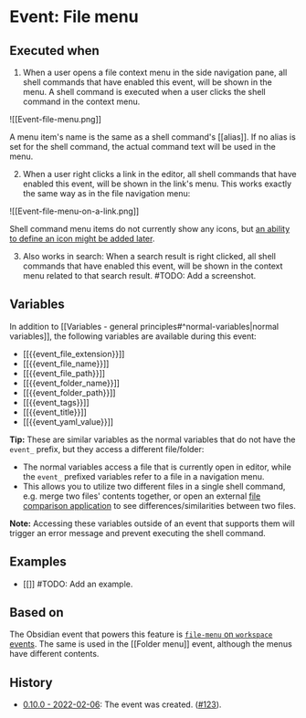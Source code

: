 # Event: File menu

## Executed when
1. When a user opens a file context menu in the side navigation pane, all shell commands that have enabled this event, will be shown in the menu. A shell command is executed when a user clicks the shell command in the context menu.

![[Event-file-menu.png]]

A menu item's name is the same as a shell command's [[alias]]. If no alias is set for the shell command, the actual command text will be used in the menu.

2. When a user right clicks a link in the editor, all shell commands that have enabled this event, will be shown in the link's menu. This works exactly the same way as in the file navigation menu:

![[Event-file-menu-on-a-link.png]]

Shell command menu items do not currently show any icons, but [an ability to define an icon might be added later](https://github.com/Taitava/obsidian-shellcommands/discussions/25).

3. Also works in search: When a search result is right clicked, all shell commands that have enabled this event, will be shown in the context menu related to that search result. #TODO: Add a screenshot.

## Variables
In addition to [[Variables - general principles#^normal-variables|normal variables]], the following variables are available during this event:

- [[{{event_file_extension}}]]
- [[{{event_file_name}}]]
- [[{{event_file_path}}]]
- [[{{event_folder_name}}]]
- [[{{event_folder_path}}]]
- [[{{event_tags}}]]
- [[{{event_title}}]]
- [[{{event_yaml_value}}]]

**Tip:** These are similar variables as the normal variables that do not have the `event_` prefix, but they access a different file/folder:
 - The normal variables access a file that is currently open in editor, while the `event_` prefixed variables refer to a file in a navigation menu.
 - This allows you to utilize two different files in a single shell command, e.g. merge two files' contents together, or open an external [file comparison application](https://en.wikipedia.org/wiki/File_comparison) to see differences/similarities between two files.

**Note:** Accessing these variables outside of an event that supports them will trigger an error message and prevent executing the shell command.

## Examples
- [[]] #TODO: Add an example.

## Based on
The Obsidian event that powers this feature is [`file-menu` on `workspace` events](https://github.com/obsidianmd/obsidian-api/blob/763a243b4ec295c9c460560e9b227c8f18d8199b/obsidian.d.ts#L3595). The same is used in the [[Folder menu]] event, although the menus have different contents.

## History
- [0.10.0 - 2022-02-06](https://github.com/Taitava/obsidian-shellcommands/blob/main/CHANGELOG.md#0100---2022-02-06): The event was created. ([#123](https://github.com/Taitava/obsidian-shellcommands/issues/123)).